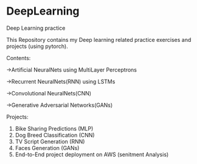 # DeepLearning
Deep Learning practice

This Repository contains my Deep learning related practice exercises and projects (using pytorch).

Contents:

->Artificial NeuralNets using MultiLayer Perceptrons

->Recurrent NeuralNets(RNN) using LSTMs 

->Convolutional NeuralNets(CNN)

->Generative Adversarial Networks(GANs)
 
Projects:

1. Bike Sharing Predictions (MLP)
2. Dog Breed Classification (CNN)
3. TV Script Generation (RNN)
4. Faces Generation (GANs)
5. End-to-End project deployment on AWS
   (senitment Analysis)
